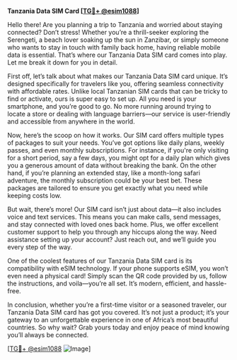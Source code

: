 **Tanzania Data SIM Card [[TG💪+ @esim1088](https://t.me/s/esim1088)]**

Hello there! Are you planning a trip to Tanzania and worried about staying connected? Don’t stress! Whether you’re a thrill-seeker exploring the Serengeti, a beach lover soaking up the sun in Zanzibar, or simply someone who wants to stay in touch with family back home, having reliable mobile data is essential. That’s where our Tanzania Data SIM card comes into play. Let me break it down for you in detail.

First off, let’s talk about what makes our Tanzania Data SIM card unique. It’s designed specifically for travelers like you, offering seamless connectivity with affordable rates. Unlike local Tanzanian SIM cards that can be tricky to find or activate, ours is super easy to set up. All you need is your smartphone, and you’re good to go. No more running around trying to locate a store or dealing with language barriers—our service is user-friendly and accessible from anywhere in the world.

Now, here’s the scoop on how it works. Our SIM card offers multiple types of packages to suit your needs. You’ve got options like daily plans, weekly passes, and even monthly subscriptions. For instance, if you're only visiting for a short period, say a few days, you might opt for a daily plan which gives you a generous amount of data without breaking the bank. On the other hand, if you’re planning an extended stay, like a month-long safari adventure, the monthly subscription could be your best bet. These packages are tailored to ensure you get exactly what you need while keeping costs low.

But wait, there’s more! Our SIM card isn’t just about data—it also includes voice and text services. This means you can make calls, send messages, and stay connected with loved ones back home. Plus, we offer excellent customer support to help you through any hiccups along the way. Need assistance setting up your account? Just reach out, and we’ll guide you every step of the way.

One of the coolest features of our Tanzania Data SIM card is its compatibility with eSIM technology. If your phone supports eSIM, you won’t even need a physical card! Simply scan the QR code provided by us, follow the instructions, and voila—you’re all set. It’s modern, efficient, and hassle-free.

In conclusion, whether you’re a first-time visitor or a seasoned traveler, our Tanzania Data SIM card has got you covered. It’s not just a product; it’s your gateway to an unforgettable experience in one of Africa’s most beautiful countries. So why wait? Grab yours today and enjoy peace of mind knowing you’ll always be connected.

[[TG💪+ @esim1088](https://t.me/s/esim1088) ![Image](https://i.postimg.cc/Y0z9fWf4/image.png)]